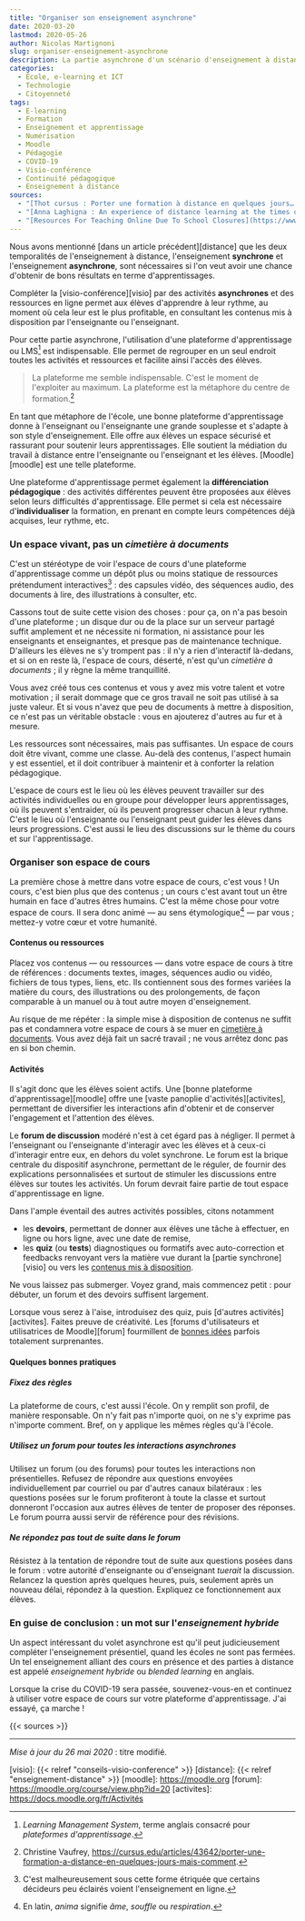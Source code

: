 ```yaml
---
title: "Organiser son enseignement asynchrone"
date: 2020-03-20
lastmod: 2020-05-26
author: Nicolas Martignoni
slug: organiser-enseignement-asynchrone
description: La partie asynchrone d'un scénario d'enseignement à distance est essentielle pour qu'il soit efficace. Cet article vous propose des pistes pour organiser ce volet de votre enseignement à distance.
categories:
  - École, e-learning et ICT
  - Technologie
  - Citoyenneté
tags:
  - E-learning
  - Formation
  - Enseignement et apprentissage
  - Numérisation
  - Moodle
  - Pédagogie
  - COVID-19
  - Visio-conférence
  - Continuité pédagogique
  - Enseignement à distance
sources:
  - "[Thot cursus : Porter une formation à distance en quelques jours… mais comment ?](https://cursus.edu/articles/43642/porter-une-formation-a-distance-en-quelques-jours-mais-comment)"
  - "[Anna Laghigna : An experience of distance learning at the times of Corona ](https://youtu.be/s6INg0vg9hY)"
  - "[Resources For Teaching Online Due To School Closures](https://www.theedublogger.com/teaching-online-school-closures/)"
---
```

Nous avons mentionné [dans un article précédent][distance] que les deux temporalités de l'enseignement à distance, l'enseignement __synchrone__ et l'enseignement __asynchrone__, sont nécessaires si l'on veut avoir une chance d'obtenir de bons résultats en terme d'apprentissages.

Compléter la [visio-conférence][visio] par des activités __asynchrones__ et des ressources en ligne permet aux élèves d'apprendre à leur rythme, au moment où cela leur est le plus profitable, en consultant les contenus mis à disposition par l'enseignante ou l'enseignant.

<!--more-->

Pour cette partie asynchrone, l'utilisation d'une plateforme d'apprentissage ou LMS[^lms] est indispensable. Elle permet de regrouper en un seul endroit toutes les activités et ressources et facilite ainsi l'accès des élèves.

> La plateforme me semble indispensable. C'est le moment de l'exploiter au maximum. La plateforme est la métaphore du centre de formation.[^vaufrey]

En tant que métaphore de l'école, une bonne plateforme d'apprentissage donne à l'enseignant ou l'enseignante une grande souplesse et s'adapte à son style d'enseignement. Elle offre aux élèves un espace sécurisé et rassurant pour soutenir leurs apprentissages. Elle soutient la médiation du travail à distance entre l'enseignante ou l'enseignant et les élèves. [Moodle][moodle] est une telle plateforme.

Une plateforme d'apprentissage permet également la __différenciation pédagogique__ : des activités différentes peuvent être proposées aux élèves selon leurs difficultés d'apprentissage. Elle permet si cela est nécessaire d'__individualiser__ la formation, en prenant en compte leurs compétences déjà acquises, leur rythme, etc.

### Un espace vivant, pas un _cimetière à documents_

C'est un stéréotype de voir l'espace de cours d'une plateforme d'apprentissage comme un dépôt plus ou moins statique de ressources prétendument interactives[^decideurs] : des capsules vidéo, des séquences audio, des documents à lire, des illustrations à consulter, etc.

Cassons tout de suite cette vision des choses : pour ça, on n'a pas besoin d'une plateforme ; un disque dur ou de la place sur un serveur partagé suffit amplement et ne nécessite ni formation, ni assistance pour les enseignants et enseignantes, et presque pas de maintenance technique. D'ailleurs les élèves ne s'y trompent pas : il n'y a rien d'interactif là-dedans, et si on en reste là, l'espace de cours, déserté, n'est qu'un _cimetière à documents_ ; il y règne la même tranquillité.

Vous avez créé tous ces contenus et vous y avez mis votre talent et votre motivation ; il serait dommage que ce gros travail ne soit pas utilisé à sa juste valeur. Et si vous n'avez que peu de documents à mettre à disposition, ce n'est pas un véritable obstacle : vous en ajouterez d'autres au fur et à mesure.

Les ressources sont nécessaires, mais pas suffisantes. Un espace de cours doit être vivant, comme une classe. Au-delà des contenus, l'aspect humain y est essentiel, et il doit contribuer à maintenir et à conforter la relation pédagogique.

L'espace de cours est le lieu où les élèves peuvent travailler sur des activités individuelles ou en groupe pour développer leurs apprentissages, où ils peuvent s'entraider, où ils peuvent progresser chacun à leur rythme. C'est le lieu où l'enseignante ou l'enseignant peut guider les élèves dans leurs progressions. C'est aussi le lieu des discussions sur le thème du cours et sur l'apprentissage.

### Organiser son espace de cours

La première chose à mettre dans votre espace de cours, c'est vous ! Un cours, c'est bien plus que des contenus ; un cours c'est avant tout un être humain en face d'autres êtres humains.<!--  Vous le savez bien, d'ailleurs : le mythe de l'enseignement programmé a fait long feu il y a longtemps. Et si ce n'était pas vrai, vous et moi aurions depuis longtemps été remplacés par des projections de vidéos. --> C'est la même chose pour votre espace de cours. Il sera donc animé — au sens étymologique[^ame] — par vous ; mettez-y votre cœur et votre humanité.

#### Contenus ou ressources

Placez vos contenus — ou ressources — dans votre espace de cours à titre de références : documents textes, images, séquences audio ou vidéo, fichiers de tous types, liens, etc. Ils contiennent sous des formes variées la matière du cours, des illustrations ou des prolongements, de façon comparable à un manuel ou à tout autre moyen d'enseignement.

Au risque de me répéter : la simple mise à disposition de contenus ne suffit pas et condamnera votre espace de cours à se muer en [cimetière à documents](#un-espace-vivant-pas-un-_cimetière-à-documents_). Vous avez déjà fait un sacré travail ; ne vous arrêtez donc pas en si bon chemin.

#### Activités

Il s'agit donc que les élèves soient actifs. Une [bonne plateforme d'apprentissage][moodle] offre une [vaste panoplie d'activités][activites], permettant de diversifier les interactions afin d'obtenir et de conserver l'engagement et l'attention des élèves.

Le __forum de discussion__ modéré n'est à cet égard pas à négliger. Il permet à l'enseignant ou l'enseignante d'interagir avec les élèves et à ceux-ci d'interagir entre eux, en dehors du volet synchrone. Le forum est la brique centrale du dispositif asynchrone, permettant de le réguler, de fournir des explications personnalisées et surtout de stimuler les discussions entre élèves sur toutes les activités. Un forum devrait faire partie de tout espace d'apprentissage en ligne.

Dans l'ample éventail des autres activités possibles, citons notamment
- les __devoirs__, permettant de donner aux élèves une tâche à effectuer, en ligne ou hors ligne, avec une date de remise,
- les __quiz__ (ou __tests__) diagnostiques ou formatifs avec auto-correction et feedbacks renvoyant vers la matière vue durant la [partie synchrone][visio] ou vers les [contenus mis à disposition](#contenus-ou-ressources).

Ne vous laissez pas submerger. Voyez grand, mais commencez petit : pour débuter, un forum et des devoirs suffisent largement.

Lorsque vous serez à l'aise, introduisez des quiz, puis [d'autres activités][activites]. Faites preuve de créativité. Les [forums d'utilisateurs et utilisatrices de Moodle][forum] fourmillent de [bonnes idées](https://moodle.org/mod/glossary/view.php?id=6985) parfois totalement surprenantes.

#### Quelques bonnes pratiques

##### Fixez des règles

La plateforme de cours, c'est aussi l'école. On y remplit son profil, de manière responsable. On n'y fait pas n'importe quoi, on ne s'y exprime pas n'importe comment. Bref, on y applique les mêmes règles qu'à l'école.

##### Utilisez un forum pour toutes les interactions asynchrones

Utilisez un forum (ou des forums) pour toutes les interactions non présentielles. Refusez de répondre aux questions envoyées individuellement par courriel ou par d'autres canaux bilatéraux : les questions posées sur le forum profiteront à toute la classe et surtout donneront l'occasion aux autres élèves de tenter de proposer des réponses. Le forum pourra aussi servir de référence pour des révisions.

##### Ne répondez pas tout de suite dans le forum

Résistez à la tentation de répondre tout de suite aux questions posées dans le forum : votre autorité d'enseignante ou d'enseignant _tuerait_ la discussion. Relancez la question après quelques heures, puis, seulement après un nouveau délai, répondez à la question. Expliquez ce fonctionnement aux élèves.

### En guise de conclusion : un mot sur l'_enseignement hybride_

Un aspect intéressant du volet asynchrone est qu'il peut judicieusement compléter l'enseignement présentiel, quand les écoles ne sont pas fermées. Un tel enseignement alliant des cours en présence et des parties à distance est appelé _enseignement hybride_ ou _blended learning_ en anglais.

Lorsque la crise du COVID-19 sera passée, souvenez-vous-en et continuez à utiliser votre espace de cours sur votre plateforme d'apprentissage. J'ai essayé, ça marche !

{{< sources >}}

----

_Mise à jour du 26 mai 2020_ : titre modifié.

  [^lms]: _Learning Management System_, terme anglais consacré pour _plateformes d'apprentissage_.
  [^vaufrey]: Christine Vaufrey, https://cursus.edu/articles/43642/porter-une-formation-a-distance-en-quelques-jours-mais-comment.
  [^decideurs]: C'est malheureusement sous cette forme étriquée que certains décideurs peu éclairés voient l'enseignement en ligne.
  [^ame]: En latin, _anima_ signifie _âme_, _souffle_ ou _respiration_.


  [visio]: {{< relref "conseils-visio-conference" >}}
  [distance]: {{< relref "enseignement-distance" >}}
  [moodle]: https://moodle.org
  [forum]: https://moodle.org/course/view.php?id=20
  [activites]: https://docs.moodle.org/fr/Activités

